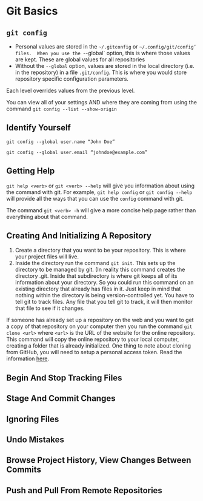 # Git Basics

## `git config`

* Personal values are stored in the `~/.gitconfig` or `~/.config/git/config’ files.  When you use the `--global` option, this is where those values are kept.  These are global values for all repositories
* Without the `--global` option, values are stored in the local directory (i.e. in the repository) in a file `.git/config`.  This is where you would store repository specific configuration parameters.

Each level overrides values from the previous level.

You can view all of your settings AND where they are coming from using the command `git config --list --show-origin`

## Identify Yourself

`git config --global user.name “John Doe”`

`git config --global user.email “johndoe@example.com”`
 
## Getting Help

`git help <verb>` or `git <verb> --help` will give you information about using the <verb> command with git.  For example, `git help config` or `git config --help` will provide all the ways that you can use the `config` command with git.

The command `git <verb> -h` will give a more concise help page rather than everything about that command.

## Creating And Initializing A Repository

1. Create a directory that you want to be your repository.  This is where your project files will live.
2. Inside the directory run the command `git init`.  This sets up the directory to be managed by git.  (In reality this command creates the directory .git.  Inside that subdirectory is where git keeps all of its information about your directory.  So you could run this command on an existing directory that already has files in it.  Just keep in mind that nothing within the directory is being version-controlled yet.  You have to tell git to track files.  Any file that you tell git to track, it will then monitor that file to see if it changes.

If someone has already set up a repository on the web and you want to get a copy of that repository on your computer then you run the command `git clone <url>` where `<url>` is the URL of the website for the online repository.  This command will copy the online repository to your local computer, creating a folder that is already initialized.  One thing to note about cloning from GitHub, you will need to setup a personal access token.  Read the information [here](https://docs.github.com/en/get-started/getting-started-with-git/about-remote-repositories#cloning-with-https-urls).

## Begin And Stop Tracking Files

## Stage And Commit Changes

## Ignoring Files

## Undo Mistakes

## Browse Project History, View Changes Between Commits

## Push and Pull From Remote Repositories
